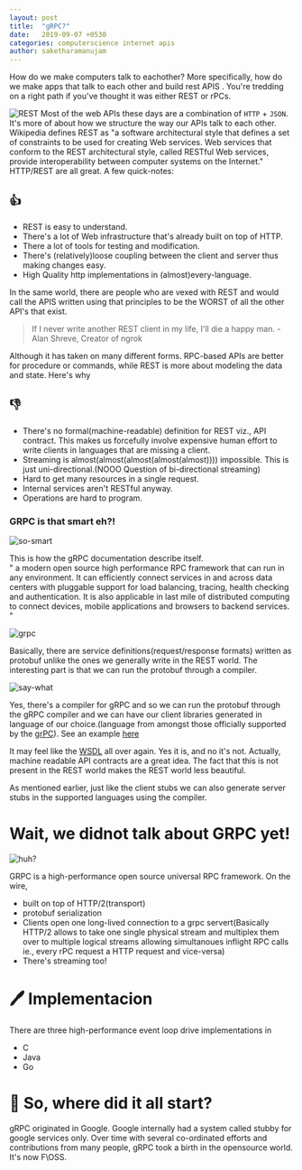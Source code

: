 ```yaml
---
layout: post
title:  "gRPC?"
date:   2019-09-07 +0530
categories: computerscience internet apis
author: saketharamanujam
---
```


How do we make computers talk to eachother? More specifically, how do we make apps that talk to each other and build rest APIS . You're tredding on a right path if you've thought it was either REST or rPCs.

![REST](https://miro.medium.com/max/782/1*EbBD6IXvf3o-YegUvRB_IA.jpeg)
Most of the web APIs these days are a combination of `HTTP` + `JSON`. It's more of about how we structure the way our APIs talk to each other. Wikipedia defines REST as "a software architectural style that defines a set of constraints to be used for creating Web services. Web services that conform to the REST architectural style, called RESTful Web services, provide interoperability between computer systems on the Internet." HTTP/REST are all great. A few quick-notes:

## :thumbsup:
- REST is easy to understand.
- There's a lot of Web infrastructure that's already built on top of HTTP.
- There a lot of tools for testing and modification.
- There's (relatively)loose coupling between the client and server thus making changes easy.
- High Quality http implementations in (almost)every-language. 

In the same world, there are people who are vexed with REST and would call the APIS written using that principles to be the WORST of all the other API's that exist. 

> If I never write another REST client in my life, I'll die a happy man. - Alan Shreve, Creator of ngrok

Although it has taken on many different forms. RPC-based APIs are better for procedure or commands, while REST is more about modeling the data and state. Here's why

## :-1:

- There's no formal(machine-readable) definition for REST viz., API contract. This makes us forcefully involve expensive human effort to write clients in languages that are missing a client.
- Streaming is almost(almost(almost(almost(almost)))) impossible. This is just uni-directional.(NOOO Question of bi-directional streaming)
- Hard to get many resources in a single request.
- Internal services aren't RESTful anyway.
- Operations are hard to program.

### GRPC is that smart eh?!
![so-smart](https://media1.tenor.com/images/bc2f4c507d70d7eba5aa03f90484358a/tenor.gif?itemid=10968259)

This is how the gRPC documentation describe itself.<br>
" a modern open source high performance RPC framework that can run in any environment. It can efficiently connect services in and across data centers with pluggable support for load balancing, tracing, health checking and authentication. It is also applicable in last mile of distributed computing to connect devices, mobile applications and browsers to backend services. "

![grpc](https://encrypted-tbn0.gstatic.com/images?q=tbn%3AANd9GcSvxCzxkIIg_8Mdn8Keo0gR6aTXTdm3w6QilkBkWF3eDV_jIZ7o)

Basically, there are service definitions(request/response formats) written as protobuf unlike the ones we generally write in the REST world. The interesting part is that we can run the protobuf through a compiler.

![say-what](https://media.tenor.com/images/55e0be5740070be4293a7ab976691a90/tenor.gif)

Yes, there's a compiler for gRPC and so we can run the protobuf through the gRPC compiler and we can have our client libraries generated in language of our choice.(language from amongst those officially supported by the [grPC](https://grpc.io/docs/)). See an example [here](https://grpc.io/docs/quickstart/python/)

It may feel like the [WSDL](https://www.w3.org/TR/wsdl.html) all over again.
Yes it is, and no it's not. 
Actually, machine readable API contracts are a great idea. The fact that this is not present in the REST world makes the REST world less beautiful.


As mentioned earlier, just like the client stubs we can also generate server stubs in the supported languages using the compiler.

# Wait, we didnot talk about GRPC yet!
![huh?](https://encrypted-tbn0.gstatic.com/images?q=tbn%3AANd9GcSFiU3i7ephsMx5kWQjkXRcKtcJ1YAoiO7Lx7zD2JYXtUA9E3gn)

GRPC is a high-performance open source universal RPC framework. On the wire,
 - built on top of HTTP/2(transport)
 - protobuf serialization
 - Clients open one long-lived connection to a grpc servert(Basically HTTP/2 allows to take one single physical stream and multiplex them over to multiple logical streams allowing simultanoues inflight RPC calls ie., every rPC request a HTTP request and vice-versa)
 - There's streaming too!

# :pen: Implementacion

 There are three high-performance event loop drive implementations in
 - C 
 - Java
 - Go

# :bookmark: So, where did it all start?

gRPC originated in Google. Google internally had a system called stubby for google services only. Over time with several co-ordinated efforts and contributions from many people, gRPC took a birth in the opensource world.
It's now F\OSS.
